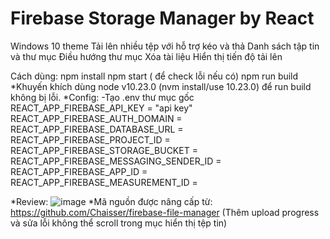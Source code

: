 # Firebase Storage Manager by React

Windows 10 theme
Tải lên nhiều tệp với hỗ trợ kéo và thả
Danh sách tập tin và thư mục
Điều hướng thư mục
Xóa tài liệu
Hiển thị tiến độ tải lên



Cách dùng:
npm install
npm start ( để check lỗi nếu có)
npm run build
*Khuyến khích dùng node v10.23.0 (nvm install/use 10.23.0) để run build không bị lỗi.
*Config:
-Tạo .env thư mục gốc
REACT_APP_FIREBASE_API_KEY = "api key"
REACT_APP_FIREBASE_AUTH_DOMAIN = 
REACT_APP_FIREBASE_DATABASE_URL = 
REACT_APP_FIREBASE_PROJECT_ID = 
REACT_APP_FIREBASE_STORAGE_BUCKET = 
REACT_APP_FIREBASE_MESSAGING_SENDER_ID = 
REACT_APP_FIREBASE_APP_ID = 
REACT_APP_FIREBASE_MEASUREMENT_ID = 

*Review:
![image](https://user-images.githubusercontent.com/57611937/217857166-017375c5-3248-4f7d-8c50-f0eb114a0d5c.png)
*Mã nguồn được nâng cấp từ: https://github.com/Chaisser/firebase-file-manager
(Thêm upload progress và sửa lỗi không thể scroll trong mục hiển thị tệp tin)
